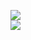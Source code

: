 [![](https://img.shields.io/badge/Made%20With-Github%20Spray-lightgrey.svg?style=for-the-badge&logo=github)](https://github.com/Annihil/github-spray#21230)  
[![](https://i.imgur.com/2DrTn0Z.gif)](https://github.com/Annihil/github-spray)